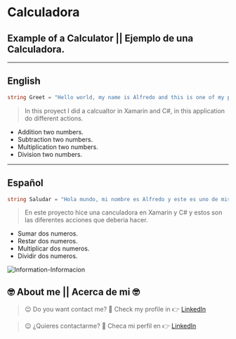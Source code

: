 # Calculadora
## Example of a Calculator || Ejemplo de una Calculadora.

---
## English
```C#
string Greet = "Hello world, my name is Alfredo and this is one of my proyects";

```

> In this proyect I did a calcualtor in Xamarin and C#, in this application do different actions.

* Addition two numbers.
* Subtraction two numbers.
* Multiplication two numbers.
* Division two numbers.
---
## Español
~~~ C#
string Saludar = "Hola mundo, mi nombre es Alfredo y este es uno de mis proyectos";
~~~

> En este proyecto hice una canculadora en Xamarin y C# y estos son las diferentes acciones que deberia hacer. 

* Sumar dos numeros.
* Restar dos numeros.
* Multiplicar dos numeros.
* Dividir dos numeros.

![Information-Informacion](./CRUD/Img/Information.PNG)

## :nerd_face: **About me** || **Acerca de mi** :nerd_face:

> :wink: Do you want contact me? :eyes: Check my profile in :point_right: [LinkedIn](https://www.linkedin.com/in/alfredo-rodríguez-orenday-73a14a215/ "Alfredo Rdz O")  

> :wink: ¿Quieres contactarme? :eyes: Checa mi perfil en :point_right: [LinkedIn](https://www.linkedin.com/in/alfredo-rodríguez-orenday-73a14a215/ "Alfredo Rdz O")  